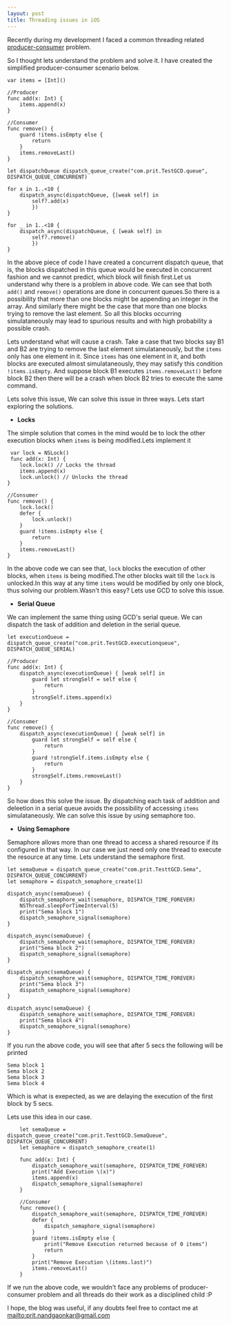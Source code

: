 ```yaml
---
layout: post
title: Threading issues in iOS
---
```


Recently during my development I faced a common threading related [producer-consumer](https://en.wikipedia.org/wiki/Producer%E2%80%93consumer_problem) problem. 

So I thought lets understand the problem and solve it. I have created the simplified producer-consumer scenario below.

```
var items = [Int]()

//Producer
func add(x: Int) {
    items.append(x)
}
    
//Consumer
func remove() {
    guard !items.isEmpty else {
        return
    }
    items.removeLast()
}

let dispatchQueue dispatch_queue_create("com.prit.TestGCD.queue", DISPATCH_QUEUE_CONCURRENT)

for x in 1..<10 {
    dispatch_async(dispatchQueue, {[weak self] in
        self?.add(x)
        })
}
    
for _ in 1..<10 {
    dispatch_async(dispatchQueue, { [weak self] in
        self?.remove()
        })
}
```

In the above piece of code I have created a concurrent dispatch queue, that is, the blocks dispatched in this queue would be executed in concurrent fashion and we cannot predict, which block will finish first.Let us understand why there is a problem in above code. We can see that both `add()` and `remove()` operations are done in concurrent queues.So there is a possibility that more than one blocks might be appending an integer in the array. And similarly there might be the case that more than one blocks trying to remove the last element. So all this blocks occurring simulataneously may lead to spurious results and with high probability a possible crash. 

Lets understand what will cause a crash. Take a case that two blocks say B1 and B2 are trying to remove the last element simulataneously, but the `items` only has one element in it. Since `items` has one element in it, and both blocks are executed almost simulataneously, they may satisfy this condition `!items.isEmpty`. And suppose block B1 executes `items.removeLast()` before block B2 then there will be a crash when block B2 tries to execute the same command.

Lets solve this issue, We can solve this issue in three ways. Lets start exploring the solutions.

* **Locks**
	
The simple solution that comes in the mind would be to lock the other execution blocks when `items` is being modified.Lets implement it
	
```
 var lock = NSLock()
 func add(x: Int) {
    lock.lock() // Locks the thread
    items.append(x)
    lock.unlock() // Unlocks the thread
}
    
//Consumer
func remove() {
    lock.lock()
    defer {
    	lock.unlock()
    }
    guard !items.isEmpty else {
        return
    }
    items.removeLast()
}

```
In the above code we can see that, `lock` blocks the execution of other blocks, when `items` is being modified.The other blocks wait till the `lock` is unlocked.In this way at any time `items` would be modified by only one block, thus solving our problem.Wasn't this easy? Lets use GCD to solve this issue.

* **Serial Queue**

We can implement the same thing using GCD's serial queue. We can dispatch the task of addition and deletion in the serial queue.

```
let executionQueue = dispatch_queue_create("com.prit.TestGCD.executionqueue", DISPATCH_QUEUE_SERIAL)

//Producer
func add(x: Int) {
    dispatch_async(executionQueue) { [weak self] in
        guard let strongSelf = self else {
            return
        }
        strongSelf.items.append(x)
    }
}
    
//Consumer
func remove() {
    dispatch_async(executionQueue) { [weak self] in
        guard let strongSelf = self else {
            return
        }
        guard !strongSelf.items.isEmpty else {
            return
        }
        strongSelf.items.removeLast()
    }
}

```

So how does this solve the issue. By dispatching each task of addition and deleetion in a serial queue avoids the possibility of accessing `items` simulataneously.
We can solve this issue by using semaphore too. 

* **Using Semaphore**

Semaphore allows more than one thread to access a shared resource if its configured in that way. In our case we just need only one thread to execute the resource at any time. Lets understand the semaphore first.

```
let semaQueue = dispatch_queue_create("com.prit.TesttGCD.Sema", DISPATCH_QUEUE_CONCURRENT)
let semaphore = dispatch_semaphore_create(1)
    
dispatch_async(semaQueue) {
    dispatch_semaphore_wait(semaphore, DISPATCH_TIME_FOREVER)
    NSThread.sleepForTimeInterval(5)
    print("Sema block 1")
    dispatch_semaphore_signal(semaphore)
}
    
dispatch_async(semaQueue) {
    dispatch_semaphore_wait(semaphore, DISPATCH_TIME_FOREVER)
    print("Sema block 2")
    dispatch_semaphore_signal(semaphore)
}
    
dispatch_async(semaQueue) {
    dispatch_semaphore_wait(semaphore, DISPATCH_TIME_FOREVER)
    print("Sema block 3")
    dispatch_semaphore_signal(semaphore)
}
    
dispatch_async(semaQueue) {
    dispatch_semaphore_wait(semaphore, DISPATCH_TIME_FOREVER)
    print("Sema block 4")
    dispatch_semaphore_signal(semaphore)
}
```

If you run the above code, you will see that after 5 secs the following will be printed

```
Sema block 1
Sema block 2
Sema block 3
Sema block 4
```	
Which is what is exepected, as we are delaying the execution of the first block by 5 secs.

Lets use this idea in our case.

```
    let semaQueue = dispatch_queue_create("com.prit.TesttGCD.SemaQueue", DISPATCH_QUEUE_CONCURRENT)
    let semaphore = dispatch_semaphore_create(1)
   
    func add(x: Int) {
        dispatch_semaphore_wait(semaphore, DISPATCH_TIME_FOREVER)
        print("Add Execution \(x)")
        items.append(x)
        dispatch_semaphore_signal(semaphore)
    }
    
    //Consumer
    func remove() {
        dispatch_semaphore_wait(semaphore, DISPATCH_TIME_FOREVER)
        defer {
            dispatch_semaphore_signal(semaphore)
        }
        guard !items.isEmpty else {
            print("Remove Execution returned because of 0 items")
            return
        }
        print("Remove Execution \(items.last)")
        items.removeLast()
    }  
```

If we run the above code, we wouldn't face any problems of producer-consumer problem and all threads do their work as a disciplined child :P

I hope, the blog was useful, if any doubts feel free to contact me at <mailto:prit.nandgaonkar@gmail.com>